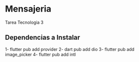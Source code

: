 # Mensajeria

Tarea Tecnologia 3

## Dependencias a Instalar

1- flutter pub add provider
2- dart pub add dio
3- flutter pub add image_picker
4- flutter pub add intl
